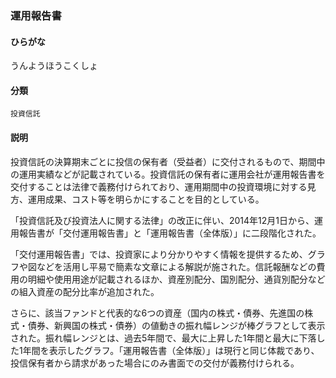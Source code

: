 <div style="display:none;">

## [あ行](securities-terms?id=あ行)

</div>

### 運用報告書

#### ひらがな

うんようほうこくしょ

#### 分類

`投資信託`

#### 説明

投資信託の決算期末ごとに投信の保有者（受益者）に交付されるもので、期間中の運用実績などが記載されている。投資信託の保有者に運用会社が運用報告書を交付することは法律で義務付けられており、運用期間中の投資環境に対する見方、運用成果、コスト等を明らかにすることを目的としている。
 
「投資信託及び投資法人に関する法律」の改正に伴い、2014年12月1日から、運用報告書が「交付運用報告書」と「運用報告書（全体版）」に二段階化された。
 
「交付運用報告書」では、投資家により分かりやすく情報を提供するため、グラフや図などを活用し平易で簡素な文章による解説が施された。信託報酬などの費用の明細や使用用途が記載されるほか、資産別配分、国別配分、通貨別配分などの組入資産の配分比率が追加された。
 
さらに、該当ファンドと代表的な6つの資産（国内の株式・債券、先進国の株式・債券、新興国の株式・債券）の値動きの振れ幅レンジが棒グラフとして表示された。振れ幅レンジとは、過去5年間で、最大に上昇した1年間と最大に下落した1年間を表示したグラフ。「運用報告書（全体版）」は現行と同じ体裁であり、投信保有者から請求があった場合にのみ書面での交付が義務付けられる。

<div style="display:none;">

## [か行](securities-terms?id=か行)
## [さ行](securities-terms?id=さ行)
## [た行](securities-terms?id=た行)
## [な行](securities-terms?id=な行)
## [は行](securities-terms?id=は行)
## [ま行](securities-terms?id=ま行)
## [や行](securities-terms?id=や行)
## [ら行](securities-terms?id=ら行)
## [わ行](securities-terms?id=わ行)
## [英数字・記号](securities-terms?id=英数字・記号)

</div>

